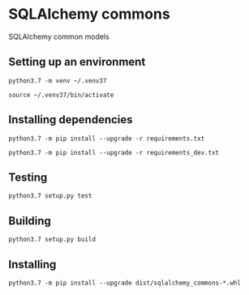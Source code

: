 # SQLAlchemy commons
SQLAlchemy common models

## Setting up an environment ##
`python3.7 -m venv ~/.venv37`

`source ~/.venv37/bin/activate`

## Installing dependencies ##
`python3.7 -m pip install --upgrade -r requirements.txt`

`python3.7 -m pip install --upgrade -r requirements_dev.txt`

## Testing ##
`python3.7 setup.py test`

## Building ##
`python3.7 setup.py build`

## Installing ##
`python3.7 -m pip install --upgrade dist/sqlalchemy_commons-*.whl`
